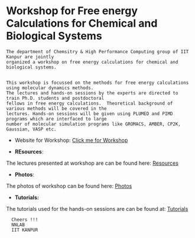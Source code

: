 # Workshop for Free energy Calculations for Chemical and Biological Systems


    The department of Chemsitry & High Performance Computing group of IIT Kanpur are jointly 
    organized a workshop on free energy calculations for chemical and biological systems.
    
    
    This workshop is focussed on the methods for free energy calculations using molecular dynamics methods.
    The lectures and hands-on sessions by the experts are directed to train Ph.D. students and postdoctoral 
    fellows in free energy calculations.  Theoretical background of various methods will be covered in the 
    lectures. Hands-on sessions will be given using PLUMED and PIMD programs which are interfaced to large 
    number of molecular simulation programs like GROMACS, AMBER, CP2K, Gaussian, VASP etc.
    
   
* Website for Workshop:
[Click me for Workshop](https://sites.google.com/view/freeenergy-chembio/home)


* **REsources**:

The lectures presented at workshop are can be found here: [Resources](https://sites.google.com/view/freeenergy-chembio/resources)

* **Photos**:

 The photos of workshop can be found here: [Photos](https://photos.google.com/share/AF1QipO1mvbBSyV_jFhgwfcvBfGRBqRo9rZLLJHc7o8PhSLkcri3bXAsiFLb6UrnTNBFjg?key=N2lnaVIyX1RWMDVqSkpvMHlvSmctMjkyTnZCNGln)
 
 * **Tutorials:**
 
 The tutorials used for the hands-on sessions are can be found at: [Tutorials]()
 
 
 
      Cheers !!!
      NNLAB
      IIT KANPUR
